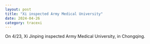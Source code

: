 ```yaml
---
layout: post
title: "Xi inspected Army Medical University"
date: 2024-04-26
category: tracexi
---
```


On 4/23, Xi Jinping inspected Army Medical University, in Chongqing.

